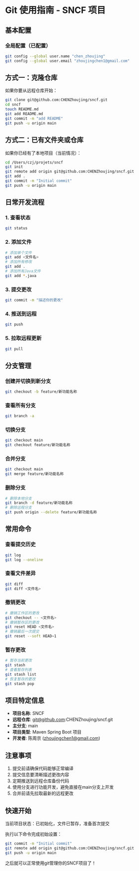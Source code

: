 # Git 使用指南 - SNCF 项目

## 基本配置

### 全局配置（已配置）
```bash
git config --global user.name "chen_zhoujing"
git config --global user.email "zhoujingchen1@gmail.com"
```

## 方式一：克隆仓库

如果你要从远程仓库开始：

```bash
git clone git@github.com:CHENZhoujing/sncf.git
cd sncf
touch README.md
git add README.md
git commit -m "add README"
git push -u origin main
```

## 方式二：已有文件夹或仓库

如果你已经有了本地项目（当前情况）：

```bash
cd /Users/czj/projets/sncf
git init
git remote add origin git@github.com:CHENZhoujing/sncf.git
git add .
git commit -m "Initial commit"
git push -u origin main
```

## 日常开发流程

### 1. 查看状态
```bash
git status
```

### 2. 添加文件
```bash
# 添加单个文件
git add <文件名>
# 添加所有修改
git add .
# 添加所有Java文件
git add *.java
```

### 3. 提交更改
```bash
git commit -m "描述你的更改"
```

### 4. 推送到远程
```bash
git push
```

### 5. 拉取远程更新
```bash
git pull
```

## 分支管理

### 创建并切换到新分支
```bash
git checkout -b feature/新功能名称
```

### 查看所有分支
```bash
git branch -a
```

### 切换分支
```bash
git checkout main
git checkout feature/新功能名称
```

### 合并分支
```bash
git checkout main
git merge feature/新功能名称
```

### 删除分支
```bash
# 删除本地分支
git branch -d feature/新功能名称
# 删除远程分支
git push origin --delete feature/新功能名称
```

## 常用命令

### 查看提交历史
```bash
git log
git log --oneline
```

### 查看文件差异
```bash
git diff
git diff <文件名>
```

### 撤销更改
```bash
# 撤销工作区的更改
git checkout -- <文件名>
# 撤销暂存区的更改
git reset HEAD <文件名>
# 撤销最后一次提交
git reset --soft HEAD~1
```

### 暂存更改
```bash
# 暂存当前更改
git stash
# 查看暂存列表
git stash list
# 恢复暂存的更改
git stash pop
```

## 项目特定信息

- **项目名称**: SNCF
- **远程仓库**: git@github.com:CHENZhoujing/sncf.git
- **主分支**: main
- **项目类型**: Maven Spring Boot 项目
- **开发者**: 陈周京 (zhoujingchen1@gmail.com)

## 注意事项

1. 提交前请确保代码能够正常编译
2. 提交信息要清晰描述更改内容
3. 定期推送到远程仓库备份代码
4. 使用分支进行功能开发，避免直接在main分支上开发
5. 合并前请先拉取最新的远程更改

## 快速开始

当前项目状态：已初始化，文件已暂存，准备首次提交

执行以下命令完成初始设置：

```bash
git commit -m "Initial commit"
git remote add origin git@github.com:CHENZhoujing/sncf.git
git push -u origin main
```

之后就可以正常使用git管理你的SNCF项目了！
